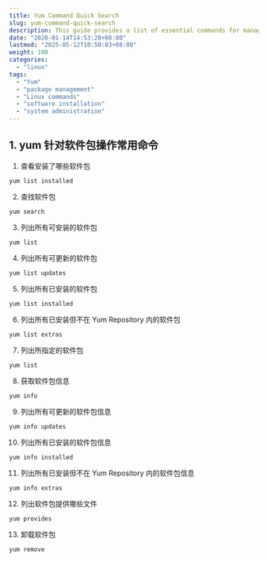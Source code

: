 ```yaml
---
title: Yum Command Quick Search
slug: yum-command-quick-search
description: This guide provides a list of essential commands for managing software packages using Yum, including commands for listing, searching, and removing packages.
date: "2020-01-14T14:53:28+08:00"
lastmod: "2025-05-12T10:50:03+08:00"
weight: 100
categories:
  - "linux"
tags:
  - "Yum"
  - "package management"
  - "Linux commands"
  - "software installation"
  - "system administration"
---
```


<!-- markdown-front-matter -->

## 1. yum 针对软件包操作常用命令

1. 查看安装了哪些软件包

```
yum list installed
```

2. 查找软件包

```
yum search
```

3. 列出所有可安装的软件包

```
yum list
```

4. 列出所有可更新的软件包

```
yum list updates
```

5. 列出所有已安装的软件包

```
yum list installed
```

6. 列出所有已安装但不在 Yum Repository 内的软件包

```
yum list extras
```

7. 列出所指定的软件包

```
yum list
```

8. 获取软件包信息

```
yum info
```

9. 列出所有可更新的软件包信息

```
yum info updates
```

10. 列出所有已安装的软件包信息

```
yum info installed
```

11. 列出所有已安装但不在 Yum Repository 内的软件包信息

```
yum info extras
```

12. 列出软件包提供哪些文件

```
yum provides
```

13. 卸载软件包

```
yum remove
```
